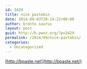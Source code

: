 ```yaml
---
id: 3429
title: nice pastebin
date: 2014-09-03T20:14:22+00:00
author: bronto saurus
layout: post
guid: http://b.pwnz.org/?p=3429
permalink: /2014/09/nice-pastebin/
categories:
  - Uncategorized
---
```

[http://bpaste.net](http://bpaste.net/)